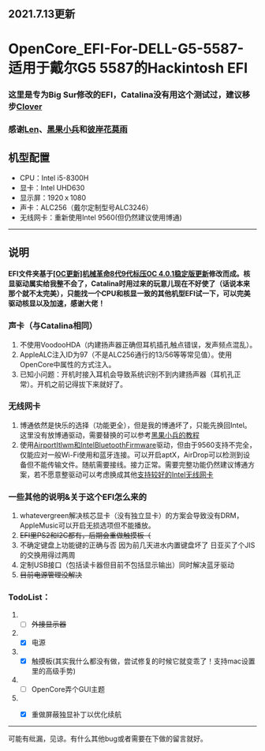 ## 2021.7.13更新

# OpenCore_EFI-For-DELL-G5-5587-适用于戴尔G5 5587的Hackintosh EFI
### 这里是专为Big Sur修改的EFI，Catalina没有用这个测试过，建议移步[Clover](https://github.com/Sosueyakiko/Clover_EFI-For-DELL-G5-5587)



### 感谢[Len](http://i.pcbeta.com/space-uid-4532202.html)、[黑果小兵](https://daliansky.net)和[彼岸花莫雨](https://www.cmbs-soft.com/user-info/1/)



## 机型配置
* CPU：Intel i5-8300H
* 显卡：Intel UHD630
* 显示屏：1920ｘ1080
* 声卡：ALC256（戴尔定制型号ALC3246）
* 无线网卡：重新使用Intel 9560(但仍然建议使用博通)

----



## 说明
#### EFI文件夹基于[[OC更新]机械革命8代9代标压OC 4.0.1稳定版更新](https://www.cmbs-soft.com/oc-8-9-th-4-0-0/comment-page-13/)修改而成。核显驱动属实给我整不会了，Catalina时用过来的玩意儿现在不好使了（话说本来那个就不太完美），只能找一个CPU和核显一致的其他机型EFI试一下，可以完美驱动核显以及加速，感谢大佬！



### 声卡（与Catalina相同）
1. 不使用VoodooHDA（内建扬声器正确但耳机插孔触点错误，发声频点混乱）。
2. AppleALC注入ID为97（不是ALC256通行的13/56等等常见值）。使用OpenCore中属性的方式注入。
3. 已知小问题：开机时接入耳机会导致系统识别不到内建扬声器（耳机孔正常）。开机之前记得拔下来就好了。
   
   
   
### 无线网卡
1. 博通依然是快乐的选择（功能更全），但是我的博通坏了，只能先换回Intel。这里没有放博通驱动，需要替换的可以参考[黑果小兵的教程](https://blog.daliansky.net/DW1820A_BCM94350ZAE-driver-inserts-the-correct-posture.html)
2. 使用[AirportItlwm和IntelBluetoothFirmware](https://github.com/OpenIntelWireless)驱动，但由于9560支持不完全，仅能应对一般Wi-Fi使用和蓝牙连接。可以开启aptX，AirDrop可以检测到设备但不能传输文件。随航需要接线。接力正常。需要完整功能仍然建议博通方案，若不愿意整驱动可以考虑换成其他[支持较好的Intel无线网卡](https://openintelwireless.github.io/itlwm/Compat.html)



### 一些其他的说明&关于这个EFI怎么来的
1. whatevergreen解决核芯显卡（没有独立显卡）的方案会导致没有DRM，AppleMusic可以开启无损选项但不能播放。
2. ~~EFI里PS2和I2C都有，后期会重做触摸板（~~
3. 不确定键盘上功能键的正确与否  因为前几天进水内置键盘坏了 日亚买了个JIS的交换用得过两周
4. 定制USB接口（包括读卡器但目前不包括显示输出）同时解决蓝牙驱动
5. ~~目前电源管理没解决~~

### TodoList：
1. - [ ] ~~外接显示器~~
2. - [x] 电源
3. - [x] 触摸板(其实我什么都没有做，尝试修复的时候它就变乖了！支持mac设置里的高级手势)
4. - [ ] OpenCore弄个GUI主题
5. - [x] 重做屏蔽独显补丁以优化续航


----

可能有纰漏，见谅。有什么其他bug或者需要在下做的留言就好。
